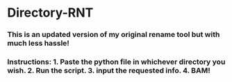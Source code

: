 # Directory-RNT
<h3>This is an updated version of my original rename tool but with much less hassle!<h3>
<b>  Instructions:<b>
1. Paste the python file in whichever directory you wish. 
2. Run the script. 
3. input the requested info.
4. BAM!
